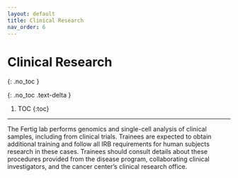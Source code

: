 ```yaml
---
layout: default
title: Clinical Research
nav_order: 6
---
```


# Clinical Research
{: .no_toc }

{: .no_toc .text-delta }

1. TOC
{:toc}

---

The Fertig lab performs genomics and single-cell analysis of clinical samples, including from clinical trials. Trainees are expected to obtain additional training and follow all IRB requirements for human subjects research in these cases. Trainees should consult details about these procedures provided from the disease program, collaborating clinical investigators, and the cancer center’s clinical research office.

<!-- just_the_docs:
  # Define which collections are used in just-the-docs
  collections:
    # Reference the "tests" collection
    tests:
      # Give the collection a name
      name: Tests
      # Exclude the collection from the navigation
      # Supports true or false (default)
      # nav_exclude: true
      # Fold the collection in the navigation
      # Supports true or false (default)
      # nav_fold: true  # note: this option is new in v0.4
      # Exclude the collection from the search
      # Supports true or false (default)
      # search_exclude: true -->
